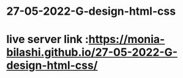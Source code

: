 # 27-05-2022-G-design-html-css
# live server link :https://monia-bilashi.github.io/27-05-2022-G-design-html-css/
